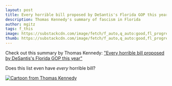 ```yaml
---
layout: post
title: Every horrible bill proposed by DeSantis's Florida GOP this year
description: Thomas Kennedy's summary of fascism in Florida
author: mgitz
tags: f_this
image: https://substackcdn.com/image/fetch/f_auto,q_auto:good,fl_progressive:steep/https%3A%2F%2Fsubstack-post-media.s3.amazonaws.com%2Fpublic%2Fimages%2Fa17b5fba-e39c-4d2f-a6ee-0b1b0cd0b8cc_686x435.jpeg
thumb: https://substackcdn.com/image/fetch/f_auto,q_auto:good,fl_progressive:steep/https%3A%2F%2Fsubstack-post-media.s3.amazonaws.com%2Fpublic%2Fimages%2Fa17b5fba-e39c-4d2f-a6ee-0b1b0cd0b8cc_686x435.jpeg
---
```


Check out this summary by Thomas Kennedy:  ["Every horrible bill proposed by DeSantis's Florida GOP this year"](https://tomaskenn.substack.com/p/every-horrible-bill-proposed-by-desantiss)

Does this list even have *every* horrible bill?

[![Cartoon from Thomas Kennedy](https://substackcdn.com/image/fetch/f_auto,q_auto:good,fl_progressive:steep/https%3A%2F%2Fsubstack-post-media.s3.amazonaws.com%2Fpublic%2Fimages%2Fa17b5fba-e39c-4d2f-a6ee-0b1b0cd0b8cc_686x435.jpeg)](https://tomaskenn.substack.com/p/every-horrible-bill-proposed-by-desantiss)